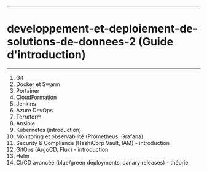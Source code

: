 ---------
# developpement-et-deploiement-de-solutions-de-donnees-2 (Guide d'introduction)
---------

1. Git  
2. Docker et Swarm  
3. Portainer  
4. CloudFormation  
5. Jenkins  
6. Azure DevOps  
7. Terraform  
8. Ansible  
9. Kubernetes (introduction)  
10. Monitoring et observabilité (Prometheus, Grafana)  
11. Security & Compliance (HashiCorp Vault, IAM) - introduction  
12. GitOps (ArgoCD, Flux) - introduction  
13. Helm  
14. CI/CD avancée (blue/green deployments, canary releases) - théorie
